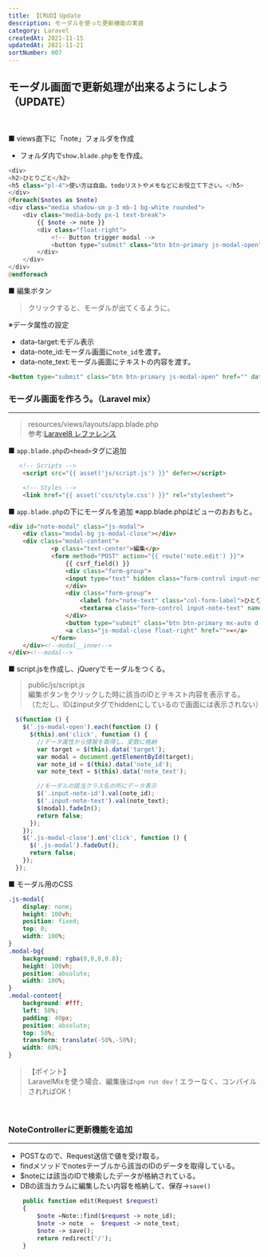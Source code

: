 ```yaml
---
title: 【CRUD】Update
description: モーダルを使った更新機能の実装
category: Laravel
createdAt: 2021-11-15
updatedAt: 2021-11-21
sortNumber: 007
---
```


## モーダル画面で更新処理が出来るようにしよう（UPDATE）


<br>

■ views直下に「note」フォルダを作成
- フォルダ内で`show.blade.php`をを作成。
```php
<div>
<h2>ひとりごと</h2>
<h5 class="pl-4">使い方は自由。todoリストやメモなどにお役立て下さい。</h5>
</div>
@foreach($notes as $note)
<div class="media shadow-sm p-3 mb-1 bg-white rounded">
    <div class="media-body px-1 text-break">
        {{ $note -> note }}
        <div class="float-right">
            <!-- Button trigger modal -->
            <button type="submit" class="btn btn-primary js-modal-open" href="" data-target="note-modal" data-note_id="{{$note->id}}" data-note_text="{{ $note-> note }}"><i class="fas fa-pen"></i></button>
        </div>
    </div>
</div>
@endforeach

```

■ 編集ボタン
> クリックすると、モーダルが出てくるように。

※データ属性の設定
- data-target:モデル表示
- data-note_id:モーダル画面に`note_id`を渡す。
- data-note_text:モーダル画面にテキストの内容を渡す。

```html
<button type="submit" class="btn btn-primary js-modal-open" href="" data-target="note-modal" data-note_id="{{$note->id}}" data-note_text="{{ $note-> note }}">編集</button>
```

### モーダル画面を作ろう。（Laravel mix）

---

> resources/views/layouts/app.blade.php<br>
参考:[Laravel8 レファレンス](https://readouble.com/laravel/8.x/ja/mix.html)

■ `app.blade.php`の`<head>`タグに追加
```html
   <!-- Scripts -->
    <script src="{{ asset('js/script.js') }}" defer></script>

    <!-- Styles -->
    <link href="{{ asset('css/style.css') }}" rel="stylesheet">
```

■ `app.blade.php`の下にモーダルを追加
※app.blade.phpはビューのおおもと。

```html
<div id="note-modal" class="js-modal">
    <div class="modal-bg js-modal-close"></div>
    <div class="modal-content">
            <p class="text-center">編集</p>
            <form method="POST" action="{{ route('note.edit') }}">
                {{ csrf_field() }}
                <div class="form-group">
                <input type="text" hidden class="form-control input-note-id" name ="note_id">
                </div>
                <div class="form-group">
                    <label for="note-text" class="col-form-label">ひとりごと:</label>
                    <textarea class="form-control input-note-text" name="note_text" maxlength="200" required></textarea>
                </div>
                <button type="submit" class="btn btn-primary mx-auto d-block">更新</button>
                <a class="js-modal-close float-right" href="">✕</a>
            </form>
    </div><!--modal__inner-->
</div><!--modal-->
```

■ script.jsを作成し、jQueryでモーダルをつくる。
> public/js/script.js <br>
> 編集ボタンをクリックした時に該当のIDとテキスト内容を表示する。
>（ただし、IDはinputタグでhiddenにしているので画面には表示されない）

```js
  $(function () {
    $('.js-modal-open').each(function () {
      $(this).on('click', function () {
        //データ属性から情報を取得し、変数に格納
        var target = $(this).data('target');
        var modal = document.getElementById(target);
        var note_id = $(this).data('note_id');
        var note_text = $(this).data('note_text');

        //モーダルの該当クラス名の所にデータ表示
        $('.input-note-id').val(note_id);
        $('.input-note-text').val(note_text);
        $(modal).fadeIn();
        return false;
      });
    });
    $('.js-modal-close').on('click', function () {
      $('.js-modal').fadeOut();
      return false;
    });
  });
```

■ モーダル用のCSS
```css
.js-modal{
    display: none;
    height: 100vh;
    position: fixed;
    top: 0;
    width: 100%;
}
.modal-bg{
    background: rgba(0,0,0,0.8);
    height: 100vh;
    position: absolute;
    width: 100%;
}
.modal-content{
    background: #fff;
    left: 50%;
    padding: 40px;
    position: absolute;
    top: 50%;
    transform: translate(-50%,-50%);
    width: 60%;
}
```

> 【ポイント】<br>LaravelMixを使う場合、編集後は`npm run dev`！エラーなく、コンパイルされればOK！

<br>

### NoteControllerに更新機能を追加

---

- POSTなので、Request送信で値を受け取る。
- findメソッドでnotesテーブルから該当のIDのデータを取得している。
- $noteには該当のIDで検索したデータが格納されている。
- DBの該当カラムに編集したい内容を格納して、保存→`save()`

```php
    public function edit(Request $request)
    {
        $note =Note::find($request -> note_id);
        $note -> note  =  $request -> note_text;
        $note -> save();
        return redirect('/');
    }
```
